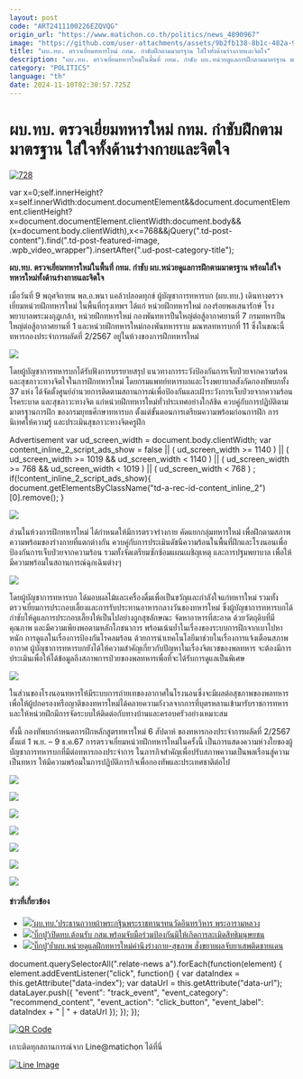 ```yaml
---
layout: post
code: "ART2411100226EZQVQG"
origin_url: "https://www.matichon.co.th/politics/news_4890967"
image: "https://github.com/user-attachments/assets/9b2fb138-8b1c-482a-98b6-efc86fce2b82"
title: "ผบ.ทบ. ตรวจเยี่ยมทหารใหม่ กทม. กำชับฝึกตามมาตรฐาน ใส่ใจทั้งด้านร่างกายและจิตใจ"
description: "ผบ.ทบ. ตรวจเยี่ยมทหารใหม่ในพื้นที่ กทม. กำชับ ผบ.หน่วยดูแลการฝึกตามมาตรฐาน พร้อมใส่ใจทหารใหม่ทั้งด้านร่างกายและจิตใจ"
category: "POLITICS"
language: "th"
date: 2024-11-10T02:30:57.725Z
---
```


# ผบ.ทบ. ตรวจเยี่ยมทหารใหม่ กทม. กำชับฝึกตามมาตรฐาน ใส่ใจทั้งด้านร่างกายและจิตใจ

[![](https://www.matichon.co.th/wp-content/uploads/2024/11/728-109.jpg "728")](https://www.matichon.co.th/wp-content/uploads/2024/11/728-109.jpg)

var x=0;self.innerHeight?x=self.innerWidth:document.documentElement&&document.documentElement.clientHeight?x=document.documentElement.clientWidth:document.body&&(x=document.body.clientWidth),x<=768&&jQuery(".td-post-content").find(".td-post-featured-image, .wpb\_video\_wrapper").insertAfter(".ud-post-category-title");

**ผบ.ทบ. ตรวจเยี่ยมทหารใหม่ในพื้นที่ กทม. กำชับ ผบ.หน่วยดูแลการฝึกตามมาตรฐาน พร้อมใส่ใจทหารใหม่ทั้งด้านร่างกายและจิตใจ**

เมื่อวันที่ 9 พฤศจิกายน พล.อ.พนา แคล้วปลอดทุกข์ ผู้บัญชาการทหารบก (ผบ.ทบ.) เดินทางตรวจเยี่ยมหน่วยฝึกทหารใหม่ ในพื้นที่กรุงเทพฯ ได้แก่ หน่วยฝึกทหารใหม่ กองร้อยพลเสนารักษ์ โรงพยาบาลพระมงกุฎเกล้า, หน่วยฝึกทหารใหม่ กองพันทหารปืนใหญ่ต่อสู้อากาศยานที่ 7 กรมทหารปืนใหญ่ต่อสู้อากาศยานที่ 1 และหน่วยฝึกทหารใหม่กองพันทหารราบ มณฑลทหารบกที่ 11 ซึ่งในขณะนี้ทหารกองประจำการผลัดที่ 2/2567 อยู่ในห้วงของการฝึกทหารใหม่

![](https://www.matichon.co.th/wp-content/uploads/2024/11/S__86392902_0-1024x681.jpg)

โดยผู้บัญชาการทหารบกได้รับฟังการบรรยายสรุป แนวทางการระวังป้องกันการเจ็บป่วยจากความร้อน และสุขภาวะทางจิตใจในการฝึกทหารใหม่ โดยกรมแพทย์ทหารบกและโรงพยาบาลสังกัดกองทัพบกทั้ง 37 แห่ง ได้จัดตั้งศูนย์อำนวยการติดตามสถานการณ์เพื่อป้องกันและเฝ้าระวังการเจ็บป่วยจากความร้อน โรคระบาด และสุขภาวะทางจิต แก่หน่วยฝึกทหารใหม่ทั่วประเทศอย่างใกล้ชิด ควบคู่กับการปฏิบัติตามมาตรฐานการฝึก ของกรมยุทธศึกษาทหารบก ตั้งแต่ขั้นตอนการเตรียมความพร้อมก่อนการฝึก การนิเทศให้ความรู้ และประเมินสุขภาวะทางจิตครูฝึก

Advertisement var ud\_screen\_width = document.body.clientWidth; var content\_inline\_2\_script\_ads\_show = false || ( ud\_screen\_width >= 1140 ) || ( ud\_screen\_width >= 1019 && ud\_screen\_width < 1140 ) || ( ud\_screen\_width >= 768 && ud\_screen\_width < 1019 ) || ( ud\_screen\_width < 768 ) ; if(!content\_inline\_2\_script\_ads\_show){ document.getElementsByClassName("td-a-rec-id-content\_inline\_2")\[0\].remove(); }

![](https://www.matichon.co.th/wp-content/uploads/2024/11/S__86392905_0-1024x681.jpg)

ส่วนในห้วงการฝึกทหารใหม่ ได้กำหนดให้มีการตรวจร่างกาย คัดแยกกลุ่มทหารใหม่ เพื่อฝึกตามสภาพความพร้อมของร่างกายที่แตกต่างกัน ควบคู่กับการประเมินดัชนีความร้อนในพื้นที่ฝึกและโรงนอนเพื่อป้องกันการเจ็บป่วยจากความร้อน รวมทั้งจัดเตรียมซักซ้อมแผนเผชิญเหตุ และการปฐมพยาบาล เพื่อให้มีความพร้อมในสถานการณ์ฉุกเฉินต่างๆ

![](https://www.matichon.co.th/wp-content/uploads/2024/11/S__86392906_0-1024x681.jpg)

โดยผู้บัญชาการทหารบก ได้มอบผลไม้และเครื่องดื่มเพื่อเป็นขวัญและกำลังใจแก่ทหารใหม่ รวมทั้งตรวจเยี่ยมการประกอบเลี้ยงและการรับประทานอาหารกลางวันของทหารใหม่ ซึ่งผู้บัญชาการทหารบกได้กำชับให้ดูแลการประกอบเลี้ยงให้เป็นไปอย่างถูกสุขลักษณะ จัดหาอาหารที่สะอาด ด้วยวัตถุดิบที่มีคุณภาพ และมีความเพียงพอตามหลักโภชนาการ พร้อมเน้นย้ำในเรื่องของระบบการฝึกจากเบาไปหาหนัก การดูแลในเรื่องการป้องกันโรคลมร้อน ด้วยการนำเทคโนโลยีมาช่วยในเรื่องการแจ้งเตือนสภาพอากาศ ผู้บัญชาการทหารบกยังได้ให้ความสำคัญเกี่ยวกับปัญหาในเรื่องจิตเวชของพลทหาร จะต้องมีการประเมินเพื่อให้ได้ข้อมูลถึงสภาพการป่วยของพลทหารเพื่อที่จะได้รับการดูแลเป็นพิเศษ

![](https://www.matichon.co.th/wp-content/uploads/2024/11/S__86392907_0-1024x681.jpg)

ในส่วนของโรงนอนทหารให้มีระบบการถ่ายเทของอากาศในโรงนอนซึ่งจะมีผลต่อสุขภาพของพลทหาร เพื่อให้ผู้ปกครองหรือญาติของทหารใหม่ได้คลายความกังวลจากการที่บุตรหลานเข้ามารับราชการทหาร และให้หน่วยฝึกมีการจัดระบบให้ติดต่อกับทางบ้านและครอบครัวอย่างเหมาะสม

ทั้งนี้ กองทัพบกกำหนดการฝึกหลักสูตรทหารใหม่ 6 สัปดาห์ ของทหารกองประจำการผลัดที่ 2/2567 ตั้งแต่ 1 พ.ย. – 9 ธ.ค.67 การตรวจเยี่ยมหน่วยฝึกทหารใหม่ในครั้งนี้ เป็นการแสดงความห่วงใยของผู้บัญชาการทหารบกที่มีต่อทหารกองประจำการ ในภารกิจสำคัญเพื่อปรับสภาพความเป็นพลเรือนสู่ความเป็นทหาร ให้มีความพร้อมในการปฏิบัติภารกิจเพื่อกองทัพและประเทศชาติต่อไป

![](https://www.matichon.co.th/wp-content/uploads/2024/11/S__86392908_0-1024x681.jpg)

![](https://www.matichon.co.th/wp-content/uploads/2024/11/S__86392912_0-1024x681.jpg)

![](https://www.matichon.co.th/wp-content/uploads/2024/11/S__86392915_0-1024x681.jpg)

![](https://www.matichon.co.th/wp-content/uploads/2024/11/S__86392916_0-1024x681.jpg)

![](https://www.matichon.co.th/wp-content/uploads/2024/11/S__86392919_0-1024x681.jpg)

![](https://www.matichon.co.th/wp-content/uploads/2024/11/S__86392922_0-1024x681.jpg)

![](https://www.matichon.co.th/wp-content/uploads/2024/11/S__86392923_0-1024x681.jpg)

#### ข่าวที่เกี่ยวข้อง

*   [![](https://www.matichon.co.th/wp-content/uploads/2024/11/S__5488786_0.jpg)‘ผบ.ทบ.’ประธานถวายผ้าพระกฐินพระราชทานฯทนวัดอินทรวิหาร พระอารามหลวง](https://www.matichon.co.th/news-monitor/news_4889549)
*   [![](https://www.matichon.co.th/wp-content/uploads/2024/11/S__9962212_0.jpg)‘บิ๊กปู’เปิดทบ.ต้อนรับ กสม.พร้อมจับมือร่วมป้องกันมิให้เกิดการละเมิดสิทธิมนุษยชน](https://www.matichon.co.th/news-monitor/news_4886916)
*   [![](https://www.matichon.co.th/wp-content/uploads/2024/11/โฆษก-เป๊ก.jpg)‘บิ๊กปู’ย้ำผบ.หน่วยดูแลฝึกทหารใหม่คำนึงร่างกาย-สุขภาพ สั่งขยายผลจับยาเสพติดชายแดน](https://www.matichon.co.th/news-monitor/news_4881506)

document.querySelectorAll(".relate-news a").forEach(function(element) { element.addEventListener("click", function() { var dataIndex = this.getAttribute("data-index"); var dataUrl = this.getAttribute("data-url"); dataLayer.push({ "event": "track\_event", "event\_category": "recommend\_content", "event\_action": "click\_button", "event\_label": dataIndex + " | " + dataUrl }); }); });

[![QR Code](https://www.matichon.co.th/wp-content/uploads/2023/07/wob1371z.jpg)](https://lin.ee/ht0nDxX)

เกาะติดทุกสถานการณ์จาก Line@matichon ได้ที่นี่

[![Line Image](https://www.matichon.co.th/wp-content/uploads/2023/07/th.png)](https://lin.ee/ht0nDxX)